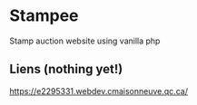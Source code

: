 # Stampee
Stamp auction website using vanilla php

## Liens (nothing yet!)
https://e2295331.webdev.cmaisonneuve.qc.ca/